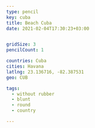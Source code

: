 ```yaml
---
type: pencil
key: cuba
title: Beach Cuba
date: 2021-02-04T17:30:23+03:00


gridSize: 3
pencilCount: 1

countries: Cuba
cities: Havana
latlng: 23.136716, -82.387531
geo: CUB

tags:
  - without rubber
  - blunt
  - round
  - country

---
```


